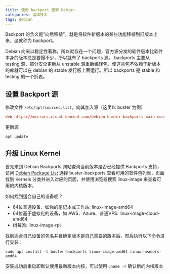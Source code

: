 ```yaml
---
title: 使用 backport 更新 Debian
categories: 运维技术
tags: debian
---
```


Backport 的含义是”向后移植”，就是将软件新版本的某些功能移植到旧版本上来，这就称为 backport。

Debian 向来以稳定性著称，所以就存在一个问题，官方源分发的软件版本比软件本身的版本总是要慢不少，所以就有了 backports 源。 backports 主要从 testing 源，部分安全更新从 unstable 源重新编译包，使这些包不依赖于新版本的库就可以在 debian 的 stable 发行版上面运行。所以 backports 是 stable 和 testing 的一个折衷。

<!-- more -->

## 设置 Backport 源

修改文件 `/etc/apt/sources.list`，向其加入源（这里以 buster 为例）

```conf
deb https://mirrors.cloud.tencent.com/debian buster-backports main contrib non-free
```

更新源

```shell script
apt update
```

## 升级 Linux Kernel

首先来到 Debian Backports 网站查询当前版本是否已经提供 Backports 支持，访问 [Debian Package List](https://packages.debian.org/en/buster-backports) 选择 buster-backports 查看可用的软件包列表，页面找到 Kernels 分类并进入对应的页面，并使用浏览器搜索 linux-image 来查看可用的内核版本。

如何找到适合自己的设备呢？

- 64位普通设备，如你的笔记本或工作站: linux-image-amd64
- 64位基于虚拟化的设备，如 AWS、Azure、普通VPS: linux-image-cloud-amd64
- 树莓派: linux-image-rpi

找到适合自己设备的包名并且确定版本是自己需要的版本后，然后执行以下命令进行安装：

```shell script
sudo apt install -t buster-backports linux-image-amd64 linux-headers-amd64
```

安装成功后重启即默认使用最新版本内核，可以使用 `uname -r` 确认新的内核版本